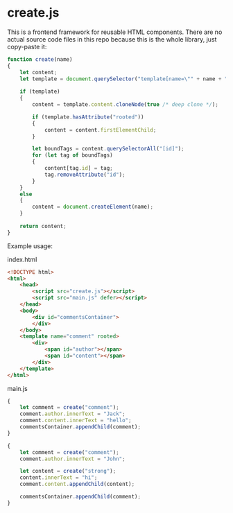 # create.js

This is a frontend framework for reusable HTML components. There are no actual source code files in this repo because this is the whole library, just copy-paste it:

```js
function create(name)
{
    let content;
    let template = document.querySelector("template[name=\"" + name + "\"]");
    
    if (template)
    {
        content = template.content.cloneNode(true /* deep clone */);

        if (template.hasAttribute("rooted"))
        {
            content = content.firstElementChild;
        }

        let boundTags = content.querySelectorAll("[id]");
        for (let tag of boundTags)
        {
            content[tag.id] = tag;
            tag.removeAttribute("id");
        }
    }
    else
    {
        content = document.createElement(name);
    }
    
    return content;
}
```

Example usage:

index.html
```html
<!DOCTYPE html>
<html>
    <head>
        <script src="create.js"></script>
        <script src="main.js" defer></script>
    </head>
    <body>
        <div id="commentsContainer">
        </div>
    </body>
    <template name="comment" rooted>
        <div>
            <span id="author"></span>
            <span id="content"></span>
        </div>
    </template>
</html>
```

main.js
```js
{
    let comment = create("comment");
    comment.author.innerText = "Jack";
    comment.content.innerText = "hello";
    commentsContainer.appendChild(comment);
}

{
    let comment = create("comment");
    comment.author.innerText = "John";

    let content = create("strong");
    content.innerText = "hi";
    comment.content.appendChild(content);

    commentsContainer.appendChild(comment);
}
```
